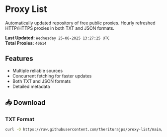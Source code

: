 # Proxy List

Automatically updated repository of free public proxies. Hourly refreshed HTTP/HTTPS proxies in both TXT and JSON formats.

**Last Updated:** `Wednesday 25-06-2025 13:27:25 UTC`  
**Total Proxies:** `40614`

## Features
- Multiple reliable sources
- Concurrent fetching for faster updates
- Both TXT and JSON formats
- Detailed metadata

## 📥 Download

### TXT Format
```bash
curl -O https://raw.githubusercontent.com/theriturajps/proxy-list/main/proxies.txt